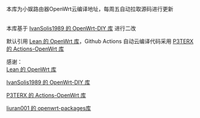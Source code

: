 本库为小娱路由器OpenWrt云编译地址，每周五自动拉取源码进行更新

</br>本库基于 <a href="https://github.com/IvanSolis1989/OpenWrt-DIY">IvanSolis1989 的 OpenWrt-DIY 库</a> 进行二改

默认引用 <a href="https://github.com/coolsnowwolf/lede">Lean 的 OpenWrt 库</a>，Github Actions 自动云编译代码采用 <a href="https://github.com/P3TERX/Actions-OpenWrt">P3TERX 的 Actions-OpenWrt 库</a>

感谢：</br>
<a href="https://github.com/coolsnowwolf/lede">Lean 的 OpenWrt 库</a></br>

<a href="https://github.com/IvanSolis1989/OpenWrt-DIY">IvanSolis1989 的 OpenWrt-DIY 库</a></br>

<a href="https://github.com/P3TERX/Actions-OpenWrt">P3TERX 的 Actions-OpenWrt 库</a></br>

<a href="https://github.com/liuran001/openwrt-packages">liuran001 的 openwrt-packages库</a>
